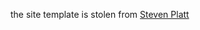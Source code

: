 

the site template is stolen from [ Steven Platt ](https://github.com/stevenplatt?tab=repositories)
